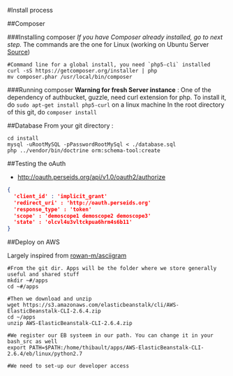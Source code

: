 #Install process

##Composer

###Installing composer
*If you have Composer already installed, go to next step.* The commands are the one for Linux (working on Ubuntu Server [Source](https://getcomposer.org/doc/00-intro.md#installation-nix)) 

```
#Command line for a global install, you need `php5-cli` installed
curl -sS https://getcomposer.org/installer | php
mv composer.phar /usr/local/bin/composer
```

###Running composer
**Warning for fresh Server instance** : One of the dependency of authbucket, guzzle, need curl extension for php. To install it, do `sudo apt-get install php5-curl` on a linux machine
In the root directory of this git, do `composer install`

##Database
From your git directory :
```shell
cd install
mysql -uRootMySQL -pPasswordRootMySql < ./database.sql
php ../vendor/bin/doctrine orm:schema-tool:create
```

##Testing the oAuth
- http://oauth.perseids.org/api/v1.0/oauth2/authorize
```json
{
  'client_id' : 'implicit_grant'
  'redirect_uri' : 'http://oauth.perseids.org'
  'response_type' : 'token'
  'scope' : 'demoscope1 demoscope2 demoscope3'
  'state' : 'olcvl4u3vltckpua6hrm4s6b11'
}
```

##Deploy  on AWS

Largely inspired from [rowan-m/asciigram](https://github.com/rowan-m/asciigram)

```shell
#From the git dir. Apps will be the folder where we store generally useful and shared stuff 
mkdir ~#/apps
cd ~#/apps

#Then we download and unzip
wget https://s3.amazonaws.com/elasticbeanstalk/cli/AWS-ElasticBeanstalk-CLI-2.6.4.zip
cd ~/apps
unzip AWS-ElasticBeanstalk-CLI-2.6.4.zip

#We register our EB systeem in our path. You can change it in your bash_src as well
export PATH=$PATH:/home/thibault/apps/AWS-ElasticBeanstalk-CLI-2.6.4/eb/linux/python2.7

#We need to set-up our developer access


```

